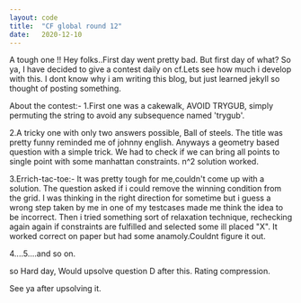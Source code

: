 ```yaml
---
layout: code
title:  "CF global round 12"
date:   2020-12-10
---
```

A tough one !!
Hey folks..First day went pretty bad. But first day of what?
So ya, I have decided to give a contest daily on cf.Lets see how much i develop
with this. I dont know why i am writing this blog, but just learned jekyll so
thought of posting something. 

About the contest:- 
1.First one was a cakewalk, AVOID TRYGUB, simply permuting the string to avoid any
  subsequence named 'trygub'.

2.A tricky one with only two answers possible, Ball of steels. The title was pretty funny 
  reminded me of johnny english. Anyways a geometry based question with a simple trick.
  We had to check if we can bring all points to single point with some manhattan constraints.
  n^2 solution worked.
  
3.Errich-tac-toe:- It was pretty tough for me,couldn't come up with a solution. The question asked if 
i could remove the winning condition from the grid. I was thinking in the right direction for sometime
but i guess a wrong step taken by me in one of my testcases made me think the idea to be incorrect.
Then i tried something sort of relaxation technique, rechecking again again if constraints are fulfilled 
and selected some ill placed "X". It worked correct on paper but had some anamoly.Couldnt figure it out.

4....5....and so on.

so Hard day, Would upsolve question D after this. Rating compression.

See ya after upsolving it.
